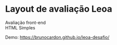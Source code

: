# Layout de avaliação Leoa

Avaliação front-end  
HTML Simples

Demo: https://brunocardon.github.io/leoa-desafio/
